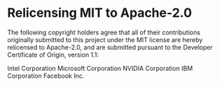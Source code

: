 <!--- SPDX-License-Identifier: Apache-2.0 -->

# Relicensing MIT to Apache-2.0

The following copyright holders agree that all of their contributions originally submitted to this project under the MIT license are hereby relicensed to Apache-2.0, and are submitted pursuant to the Developer Certificate of Origin, version 1.1:

Intel Corporation
Microsoft Corporation
NVIDIA Corporation
IBM Corporation
Facebook Inc.
